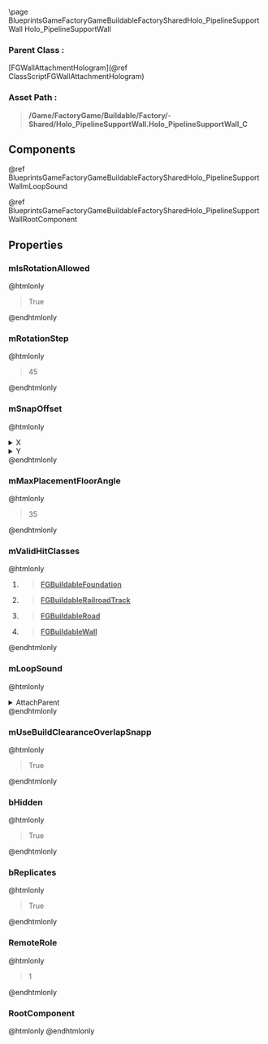 \page BlueprintsGameFactoryGameBuildableFactorySharedHolo_PipelineSupportWall Holo_PipelineSupportWall
### Parent Class :
[FGWallAttachmentHologram](@ref ClassScriptFGWallAttachmentHologram)
### Asset Path :
<b><blockquote>/Game/FactoryGame/Buildable/Factory/-Shared/Holo_PipelineSupportWall.Holo_PipelineSupportWall_C</blockquote></b>
## Components

@ref BlueprintsGameFactoryGameBuildableFactorySharedHolo_PipelineSupportWallmLoopSound

@ref BlueprintsGameFactoryGameBuildableFactorySharedHolo_PipelineSupportWallRootComponent

## Properties

### mIsRotationAllowed
@htmlonly
<blockquote>True</blockquote>
@endhtmlonly

### mRotationStep
@htmlonly
<blockquote>45</blockquote>
@endhtmlonly

### mSnapOffset
@htmlonly
<details>
 <summary>X</summary>
<blockquote>0</blockquote>
</details>
<details>
 <summary>Y</summary>
<blockquote>75</blockquote>
</details>
@endhtmlonly

### mMaxPlacementFloorAngle
@htmlonly
<blockquote>35</blockquote>
@endhtmlonly

### mValidHitClasses
@htmlonly
<ol>
<li>
<b><a href="_class_script_f_g_buildable_foundation.html"><blockquote>FGBuildableFoundation</blockquote></a></b>
</li>
<li>
<b><a href="_class_script_f_g_buildable_railroad_track.html"><blockquote>FGBuildableRailroadTrack</blockquote></a></b>
</li>
<li>
<b><a href="_class_script_f_g_buildable_road.html"><blockquote>FGBuildableRoad</blockquote></a></b>
</li>
<li>
<b><a href="_class_script_f_g_buildable_wall.html"><blockquote>FGBuildableWall</blockquote></a></b>
</li>
</ol>
@endhtmlonly

### mLoopSound
@htmlonly
<details>
 <summary>AttachParent</summary>
<details>
 <summary>$ObjectClass</summary>
<b><a href="_class_script_scene_component.html"><blockquote>SceneComponent</blockquote></a></b>
</details>
<details>
 <summary>$ObjectFlags</summary>
<blockquote>2883617</blockquote>
</details>
<details>
 <summary>$ObjectName</summary>
<blockquote>RootComponent</blockquote>
</details>
</details>
@endhtmlonly

### mUseBuildClearanceOverlapSnapp
@htmlonly
<blockquote>True</blockquote>
@endhtmlonly

### bHidden
@htmlonly
<blockquote>True</blockquote>
@endhtmlonly

### bReplicates
@htmlonly
<blockquote>True</blockquote>
@endhtmlonly

### RemoteRole
@htmlonly
<blockquote>1</blockquote>
@endhtmlonly

### RootComponent
@htmlonly
@endhtmlonly

